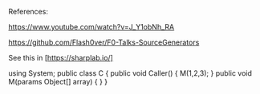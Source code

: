 

References:

https://www.youtube.com/watch?v=J_Y1obNh_RA

https://github.com/Flash0ver/F0-Talks-SourceGenerators

See this in [https://sharplab.io/]

using System;
public class C {
    public void Caller()
    {
        M(1,2,3);
    }
    public void M(params Object[] array) {
    }
}

